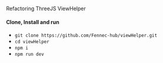 Refactoring ThreeJS ViewHelper

#### Clone, Install and run

- `git clone https://github.com/Fennec-hub/viewHelper.git`
- `cd viewHelper`
- `npm i`
- `npm run dev`
